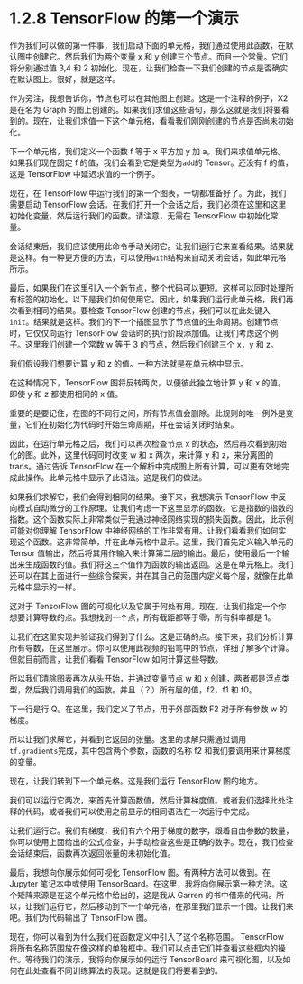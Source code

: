 # 1.2.8 TensorFlow 的第一个演示

作为我们可以做的第一件事，我们启动下面的单元格，我们通过使用此函数，在默认图中创建它。然后我们为两个变量 x 和 y 创建三个节点。而且一个常量。它们将分别通过值 3,4 和 2 初始化。现在，让我们检查一下我们创建的节点是否确实在默认图上。很好，就是这样。

作为旁注，我想告诉你，节点也可以在其他图上创建。这是一个注释的例子，X2 是在名为 Graph 的图上创建的。如果我们求值这些语句，那么这就是我们将要看到的。现在，让我们求值一下这个单元格，看看我们刚刚创建的节点是否尚未初始化。

下一个单元格，我们定义一个函数 f 等于 x 平方加 y 加 a。我们来求值单元格。如果我们现在固定 f 的值，我们会看到它是类型为`add`的 Tensor。还没有 f 的值，这是 TensorFlow 中延迟求值的一个例子。

现在，在 TensorFlow 中运行我们的第一个图表，一切都准备好了。为此，我们需要启动 TensorFlow 会话。在我们打开一个会话之后，我们必须在这里和这里初始化变量，然后运行我们的函数。请注意，无需在 TensorFlow 中初始化常量。

会话结束后，我们应该使用此命令手动关闭它。让我们运行它来查看结果。结果就是这样。有一种更方便的方法，可以使用`with`结构来自动关闭会话，如此单元格所示。

最后，如果我们在这里引入一个新节点，整个代码可以更短。这样可以同时处理所有标签的初始化。以下是我们如何使用它。因此，如果我们运行此单元格，我们再次看到相同的结果。要检查 TensorFlow 创建的节点，我们可以在此处键入`init`。结果就是这样。我们的下一个插图显示了节点值的生命周期。创建节点时，它仅仅向运行 TensorFlow 会话时的执行阶段添加值。让我们考虑这个例子。这里我们创建一个常数 w 等于 3 的节点，然后我们创建三个 x，y 和 z。

我们假设我们想要计算 y 和 z 的值。一种方法就是在单元格中显示。

在这种情况下，TensorFlow 图将反转两次，以便彼此独立地计算 y 和 x 的值。即使 y 和 z 都使用相同的 x 值。

重要的是要记住，在图的不同行之间，所有节点值会删除。此规则的唯一例外是变量，它们在初始化为代码时开始生命周期，并在会话关闭时结束。

因此，在运行单元格之后，我们可以再次检查节点 x 的状态，然后再次看到初始化的图。此外，这里代码同时改变 w 和 x 两次，来计算 y 和 z，来分离图的 trans。通过告诉 TensorFlow 在一个解析中完成图上所有计算，可以更有效地完成此操作。此单元格中显示了此语法。这是我们的做法。

如果我们求解它，我们会得到相同的结果。接下来，我想演示 TensorFlow 中反向模式自动微分的工作原理。让我们考虑一下这里显示的函数。它是指数的指数的指数。这个函数实际上非常类似于我通过神经网络实现的损失函数。因此，此示例可能对你理解 TensorFlow 中神经网络的工作非常有用。让我们看看我们如何实现这个函数。这非常简单，并在此单元格中显示。这里，我们首先定义输入单元的 Tensor 值输出，然后将其用作输入来计算第二层的输出。最后，使用最后一个输出来生成函数的值。我们将这三个值作为函数的输出返回。这是在单元格上。我们还可以在其上面进行一些综合探索，并在其自己的范围内定义每个层，就像在此单元格中显示的一样。

这对于 TensorFlow 图的可视化以及它属于何处有用。现在，让我们指定一个你想要计算导数的点。我想找到一个点，所有截距都等于零，所有斜率都是 1。

让我们在这里实现并验证我们得到了什么。这是正确的点。接下来，我们分析计算所有导数，在这里展示。你可以使用此视频的铅笔中的节点，详细了解多个计算。但就目前而言，让我们看看 TensorFlow 如何计算这些导数。

所以我们清除图表再次从头开始，并通过变量节点 w 和 x 创建，两者都是浮点类型，然后我们调用我们的函数。并且（？）所有层的值，f2，f1 和 f0。

下一行是行 Q。在这里，我们定义了节点，用于外部函数 F2 对于所有参数 w 的梯度。

所以让我们求解它，并看到它返回的张量。这里的求解只需通过调用`tf.gradients`完成，其中包含两个参数，函数的名称 f2 和我们要调用来计算梯度的变量。

现在，让我们转到下一个单元格。这是我们运行 TensorFlow 图的地方。

我们可以运行它两次，来首先计算函数值，然后计算梯度值。或者我们选择此处注释的代码，或者我们可以使用之前显示的相同语法在一次运行中完成。

让我们运行它。我们有梯度，我们有六个用于梯度的数字，跟着自由参数的数量，你可以使用上面给出的公式检查，并手动检查这些是正确的数字。现在，我们检查会话结束后，函数再次返回张量的未初始化值。

最后，我想向你展示如何可视化 TensorFlow 图。有两种方法可以做到。在 Jupyter 笔记本中或使用 TensorBoard。在这里，我将向你展示第一种方法。这个矩阵来源是在这个单元格中给出的，这是我从 Garren 的书中借来的代码。所以，让我们运行它，然后移动到下一个单元格，在那里我们显示一个图。让我们来吧。我们为代码输出了 TensorFlow 图。

现在，你可以看到为什么我们在函数定义中引入了这个名称范围。 TensorFlow 将所有名称范围放在像这样的单独框中。我们可以点击它们并查看这些框内的操作。等待我们的演示，我将向你展示如何运行 TensorBoard 来可视化图，以及如何在此处查看不同训练算法的表现。这就是我们将要看到的。
